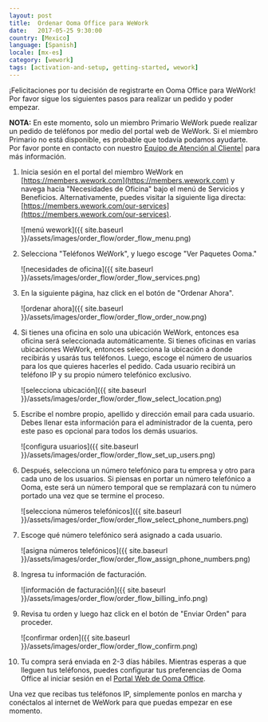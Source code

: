 ```yaml
---
layout: post
title:  Ordenar Ooma Office para WeWork
date:   2017-05-25 9:30:00
country: [Mexico]
language: [Spanish]
locale: [mx-es]
category: [wework]
tags: [activation-and-setup, getting-started, wework]
---
```


¡Felicitaciones por tu decisión de registrarte en Ooma Office para WeWork! Por favor sigue los siguientes pasos para realizar un pedido y poder empezar.

**NOTA:** En este momento, solo un miembro Primario WeWork puede realizar un pedido de teléfonos por medio del portal web de WeWork. Si el miembro Primario no está disponible, es probable que todavía podamos ayudarte. Por favor ponte en contacto con nuestro [Equipo de Atención al Cliente|](/mx/es/contact-us) para más información.

1. Inicia sesión en el portal del miembro WeWork en [https://members.wework.com](https://members.wework.com) y navega hacia "Necesidades de Oficina" bajo el menú de Servicios y Beneficios. Alternativamente, puedes visitar la siguiente liga directa: [https://members.wework.com/our-services](https://members.wework.com/our-services).

   ![menú wework]({{ site.baseurl }}/assets/images/order_flow/order_flow_menu.png)

2. Selecciona "Teléfonos WeWork", y luego escoge "Ver Paquetes Ooma."

   ![necesidades de oficina]({{ site.baseurl }}/assets/images/order_flow/order_flow_services.png)

3. En la siguiente página, haz click en el botón de "Ordenar Ahora".

   ![ordenar ahora]({{ site.baseurl }}/assets/images/order_flow/order_flow_order_now.png)

4. Si tienes una oficina en solo una ubicación WeWork, entonces esa oficina será seleccionada automáticamente. Si tienes oficinas en varias ubicaciones WeWork, entonces selecciona la ubicación a donde recibirás y usarás tus teléfonos. Luego, escoge el número de usuarios para los que quieres hacerles el pedido. Cada usuario recibirá un teléfono IP y su propio número telefónico exclusivo.

   ![selecciona ubicación]({{ site.baseurl }}/assets/images/order_flow/order_flow_select_location.png)

5. Escribe el nombre propio, apellido y dirección email para cada usuario. Debes llenar esta información para el administrador de la cuenta, pero este paso es opcional para todos los demás usuarios.

   ![configura usuarios]({{ site.baseurl }}/assets/images/order_flow/order_flow_set_up_users.png)

6. Después, selecciona un número telefónico para tu empresa y otro para cada uno de los usuarios. Si piensas en portar un número telefónico a Ooma, este será un número temporal que se remplazará con tu número portado una vez que se termine el proceso.

   ![selecciona números telefónicos]({{ site.baseurl }}/assets/images/order_flow/order_flow_select_phone_numbers.png)

7. Escoge qué número telefónico será asignado a cada usuario.

   ![asigna números telefónicos]({{ site.baseurl }}/assets/images/order_flow/order_flow_assign_phone_numbers.png)

8. Ingresa tu información de facturación.

   ![información de facturación]({{ site.baseurl }}/assets/images/order_flow/order_flow_billing_info.png)

9. Revisa tu orden y luego haz click en el botón de "Enviar Orden" para proceder.

   ![confirmar orden]({{ site.baseurl }}/assets/images/order_flow/order_flow_confirm.png)

10. Tu compra será enviada en 2-3 días hábiles. Mientras esperas a que lleguen tus teléfonos, puedes configurar tus preferencias de Ooma Office al iniciar sesión en el [Portal Web de Ooma Office](/mx/es/getting-started-with-ooma-office-manager). 

Una vez que recibas tus teléfonos IP, simplemente ponlos en marcha y conéctalos al internet de WeWork para que puedas empezar en ese momento.